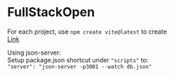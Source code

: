 # FullStackOpen
 
For each project, use `npm create vite@latest` to create  
[Link](https://vitejs.dev/guide/)


Using json-server:  
    Setup package.json shortcut under `"scripts"` to:  
        `"server": "json-server -p3001 --watch db.json"`

